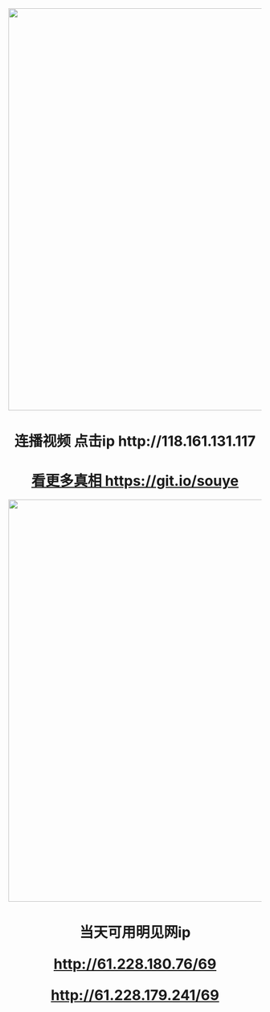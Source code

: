 <div align="center"><a href="http://111.243.33.71"><IMG SRC="https://github.com/gofanben/gm/blob/master/img-2/swspip.jpg" width=800></a>
<h1>连播视频 点击ip http://118.161.131.117</h1>
 

<div align=center><h1><a href=https://git.io/souye>看更多真相 https://git.io/souye</h1></a></div>

<div align="center"><a href="http://61.228.180.76/69"><IMG SRC="https://github.com/gofanben/gm/blob/master/img-2/minjen.jpg" width=800></a>
<h1>当天可用明见网ip 

http://61.228.180.76/69

http://61.228.179.241/69</h1>
 


